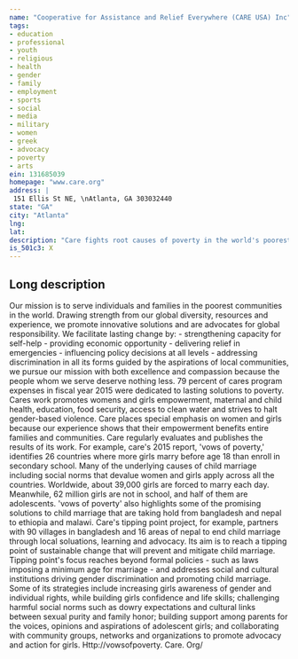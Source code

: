 ```yaml
---
name: "Cooperative for Assistance and Relief Everywhere (CARE USA) Inc"
tags:
- education
- professional
- youth
- religious
- health
- gender
- family
- employment
- sports
- social
- media
- military
- women
- greek
- advocacy
- poverty
- arts
ein: 131685039
homepage: "www.care.org"
address: |
 151 Ellis St NE, \nAtlanta, GA 303032440
state: "GA"
city: "Atlanta"
lng: 
lat: 
description: "Care fights root causes of poverty in the world's poorest communities. World's poorest communities. We place focus on working alongside poor women because with proper resources women have power to help families. "
is_501c3: X
---
```


## Long description

Our mission is to serve individuals and families in the poorest communities in the world. Drawing strength from our global diversity, resources and experience, we promote innovative solutions and are advocates for global responsibility. We facilitate lasting change by: - strengthening capacity for self-help - providing economic opportunity - delivering relief in emergencies - influencing policy decisions at all levels - addressing discrimination in all its forms guided by the aspirations of local communities, we pursue our mission with both excellence and compassion because the people whom we serve deserve nothing less. 79 percent of cares program expenses in fiscal year 2015 were dedicated to lasting solutions to poverty. Cares work promotes womens and girls empowerment, maternal and child health, education, food security, access to clean water and strives to halt gender-based violence. Care places special emphasis on women and girls because our experience shows that their empowerment benefits entire families and communities. Care regularly evaluates and publishes the results of its work. For example, care's 2015 report, 'vows of poverty,' identifies 26 countries where more girls marry before age 18 than enroll in secondary school. Many of the underlying causes of child marriage including social norms that devalue women and girls apply across all the countries. Worldwide, about 39,000 girls are forced to marry each day. Meanwhile, 62 million girls are not in school, and half of them are adolescents. 'vows of poverty' also highlights some of the promising solutions to child marriage that are taking hold from bangladesh and nepal to ethiopia and malawi. Care's tipping point project, for example, partners with 90 villages in bangladesh and 16 areas of nepal to end child marriage through local soluations, learning and advocacy. Its aim is to reach a tipping point of sustainable change that will prevent and mitigate child marriage. Tipping point's focus reaches beyond formal policies - such as laws imposing a minimum age for marriage - and addresses social and cultural institutions driving gender discrimination and promoting child marriage. Some of its strategies include increasing girls awareness of gender and individual rights, while building girls confidence and life skills; challenging harmful social norms such as dowry expectations and cultural links between sexual purity and family honor; building support among parents for the voices, opinions and aspirations of adolescent girls; and collaborating with community groups, networks and organizations to promote advocacy and action for girls. Http://vowsofpoverty. Care. Org/
